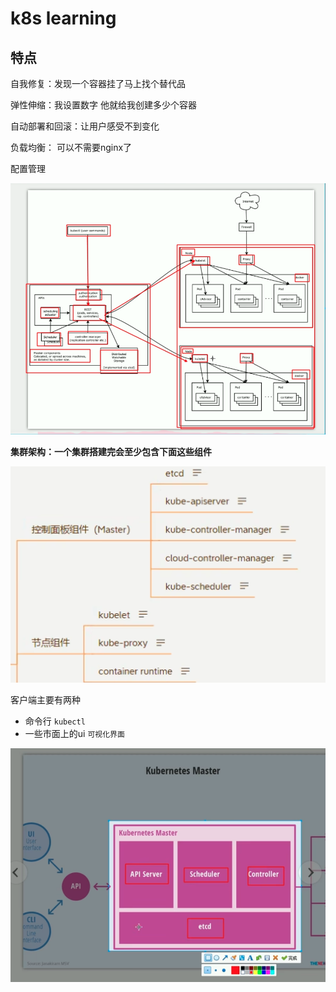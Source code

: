 # k8s learning

## 特点

自我修复：发现一个容器挂了马上找个替代品  

弹性伸缩：我设置数字 他就给我创建多少个容器  

自动部署和回滚：让用户感受不到变化  

负载均衡： 可以不需要nginx了

配置管理



![](img/截屏2024-06-20%2011.00.27.png)
  

**集群架构：一个集群搭建完会至少包含下面这些组件**

![](img/截屏2024-06-20%2011.18.18.png)


客户端主要有两种
- 命令行 `kubectl`
- 一些市面上的ui `可视化界面`

![](img/截屏2024-06-20%2014.59.51.png)


